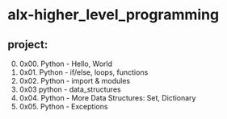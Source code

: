 # alx-higher_level_programming

## project:

0. 0x00. Python - Hello, World
1. 0x01. Python - if/else, loops, functions
2. 0x02. Python - import & modules
3. 0x03 python - data_structures
4. 0x04. Python - More Data Structures: Set, Dictionary
5. 0x05. Python - Exceptions
